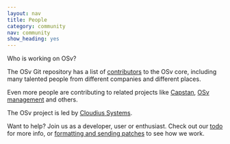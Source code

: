 ```yaml
---
layout: nav
title: People
category: community
nav: community
show_heading: yes
---
```


Who is working on OSv?
<!--more-->

The OSv Git repository has a list of
[contributors](https://github.com/cloudius-systems/osv/graphs/contributors)
to the OSv core, including many 
talented people from different companies and different places.

Even more people are contributing to related projects like
[Capstan](https://github.com/cloudius-systems/capstan/graphs/contributors),
[OSv management](https://github.com/cloudius-systems/mgmt/graphs/contributors)
and others.

The OSv project is led by [Cloudius Systems](http://cloudius-systems.com/).

Want to help? Join us as a developer, user or enthusiast.
Check out our [todo](/todo) for more info, or [formatting and sending patches](https://github.com/cloudius-systems/osv/wiki/Formatting-and-sending-patches) to see how we work.



